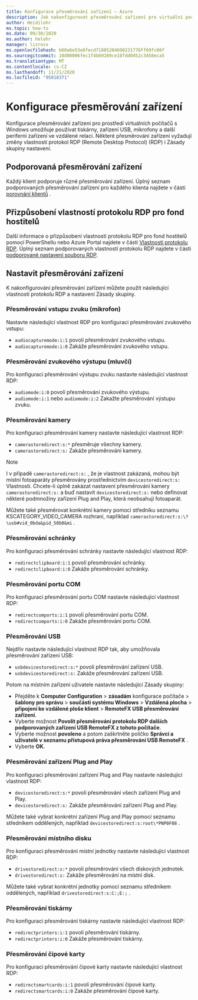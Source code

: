 ```yaml
---
title: Konfigurace přesměrování zařízení – Azure
description: Jak nakonfigurovat přesměrování zařízení pro virtuální počítač s Windows
author: Heidilohr
ms.topic: how-to
ms.date: 09/30/2020
ms.author: helohr
manager: lizross
ms.openlocfilehash: b60a6e53e8fecd71885204690231776ff69fc08f
ms.sourcegitcommit: 10d00006fec1f4b69289ce18fdd0452c3458eca5
ms.translationtype: MT
ms.contentlocale: cs-CZ
ms.lasthandoff: 11/21/2020
ms.locfileid: "95018371"
---
```

# <a name="configure-device-redirections"></a>Konfigurace přesměrování zařízení

Konfigurace přesměrování zařízení pro prostředí virtuálních počítačů s Windows umožňuje používat tiskárny, zařízení USB, mikrofony a další periferní zařízení ve vzdálené relaci. Některé přesměrování zařízení vyžadují změny vlastností protokol RDP (Remote Desktop Protocol) (RDP) i Zásady skupiny nastavení.

## <a name="supported-device-redirections"></a>Podporovaná přesměrování zařízení

Každý klient podporuje různé přesměrování zařízení. Úplný seznam podporovaných přesměrování zařízení pro každého klienta najdete v části [porovnání klientů](/windows-server/remote/remote-desktop-services/clients/remote-desktop-app-compare) .

## <a name="customizing-rdp-properties-for-a-host-pool"></a>Přizpůsobení vlastností protokolu RDP pro fond hostitelů

Další informace o přizpůsobení vlastností protokolu RDP pro fond hostitelů pomocí PowerShellu nebo Azure Portal najdete v části [Vlastnosti protokolu RDP](customize-rdp-properties.md). Úplný seznam podporovaných vlastností protokolu RDP najdete v části [podporované nastavení souboru RDP](/windows-server/remote/remote-desktop-services/clients/rdp-files?context=%2fazure%2fvirtual-desktop%2fcontext%2fcontext).

## <a name="setup-device-redirections"></a>Nastavit přesměrování zařízení

K nakonfigurování přesměrování zařízení můžete použít následující vlastnosti protokolu RDP a nastavení Zásady skupiny.

### <a name="audio-input-microphone-redirection"></a>Přesměrování vstupu zvuku (mikrofon)

Nastavte následující vlastnost RDP pro konfiguraci přesměrování zvukového vstupu:

- `audiocapturemode:i:1` povolí přesměrování zvukového vstupu.
- `audiocapturemode:i:0` Zakáže přesměrování zvukového vstupu.

### <a name="audio-output-speaker-redirection"></a>Přesměrování zvukového výstupu (mluvčí)

Pro konfiguraci přesměrování výstupu zvuku nastavte následující vlastnost RDP:

- `audiomode:i:0` povolí přesměrování zvukového výstupu.
- `audiomode:i:1` nebo `audiomode:i:2` Zakažte přesměrování výstupu zvuku.

### <a name="camera-redirection"></a>Přesměrování kamery

Pro konfiguraci přesměrování kamery nastavte následující vlastnost RDP:

- `camerastoredirect:s:*` přesměruje všechny kamery.
- `camerastoredirect:s:` Zakáže přesměrování kamery.

>[!NOTE]
>I v případě `camerastoredirect:s:` , že je vlastnost zakázaná, mohou být místní fotoaparáty přesměrovány prostřednictvím `devicestoredirect:s:` Vlastnosti. Chcete-li úplně zakázat nastavení přesměrování kamery `camerastoredirect:s:` a buď nastavit `devicestoredirect:s:` nebo definovat některé podmnožiny zařízení Plug and Play, která neobsahují fotoaparát.

Můžete také přesměrovat konkrétní kamery pomocí středníku seznamu KSCATEGORY_VIDEO_CAMERA rozhraní, například `camerastoredirect:s:\?\usb#vid_0bda&pid_58b0&mi` . 

### <a name="clipboard-redirection"></a>Přesměrování schránky

Pro konfiguraci přesměrování schránky nastavte následující vlastnost RDP:

- `redirectclipboard:i:1` povolí přesměrování schránky.
- `redirectclipboard:i:0` Zakáže přesměrování schránky.

### <a name="com-port-redirections"></a>Přesměrování portu COM

Pro konfiguraci přesměrování portu COM nastavte následující vlastnost RDP:

- `redirectcomports:i:1` povolí přesměrování portu COM.
- `redirectcomports:i:0` Zakáže přesměrování portu COM.

### <a name="usb-redirection"></a>Přesměrování USB

Nejdřív nastavte následující vlastnost RDP tak, aby umožňovala přesměrování zařízení USB:

- `usbdevicestoredirect:s:*` povolí přesměrování zařízení USB.
- `usbdevicestoredirect:s:` Zakáže přesměrování zařízení USB.

Potom na místním zařízení uživatele nastavte následující Zásady skupiny:

- Přejděte k **Computer Configuration**  >  **zásadám** konfigurace počítače >  **šablony pro správu**  >  **součásti systému Windows**  >  **Vzdálená plocha**  >  **připojení ke vzdálené ploše klient**  >  **RemoteFX USB přesměrování zařízení**.
- Vyberte možnost **Povolit přesměrování protokolu RDP dalších podporovaných zařízení USB RemoteFX z tohoto počítače**.
- Vyberte možnost **povoleno** a potom zaškrtněte políčko **Správci a uživatelé v seznamu přístupová práva přesměrování USB RemoteFX** .
- Vyberte **OK**.

### <a name="plug-and-play-device-redirection"></a>Přesměrování zařízení Plug and Play

Pro konfiguraci přesměrování zařízení Plug and Play nastavte následující vlastnost RDP:

- `devicestoredirect:s:*` povolí přesměrování všech zařízení Plug and Play.
- `devicestoredirect:s:` Zakáže přesměrování zařízení Plug and Play.

Můžete také vybrat konkrétní zařízení Plug and Play pomocí seznamu středníkem oddělených, například `devicestoredirect:s:root\*PNP0F08` .

### <a name="local-drive-redirection"></a>Přesměrování místního disku

Pro konfiguraci přesměrování místní jednotky nastavte následující vlastnost RDP:

- `drivestoredirect:s:*` povolí přesměrování všech diskových jednotek.
- `drivestoredirect:s:` Zakáže přesměrování na místní disk.

Můžete také vybrat konkrétní jednotky pomocí seznamu středníkem oddělených, například `drivestoredirect:s:C:;E:;` .

### <a name="printer-redirection"></a>Přesměrování tiskárny

Pro konfiguraci přesměrování tiskárny nastavte následující vlastnost RDP:

- `redirectprinters:i:1` povolí přesměrování tiskárny.
- `redirectprinters:i:0` Zakáže přesměrování tiskárny.

### <a name="smart-card-redirection"></a>Přesměrování čipové karty

Pro konfiguraci přesměrování čipové karty nastavte následující vlastnost RDP:

- `redirectsmartcards:i:1` povolí přesměrování čipové karty.
- `redirectsmartcards:i:0` Zakáže přesměrování čipové karty.